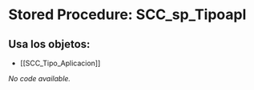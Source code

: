 # Stored Procedure: SCC_sp_Tipoapl

## Usa los objetos:
- [[SCC_Tipo_Aplicacion]]

*No code available.*
